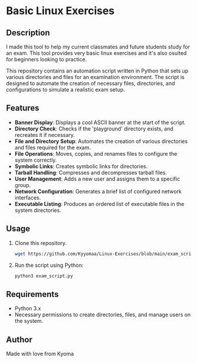 
# Basic Linux Exercises

## Description
I made this tool to help my current classmates and future students study for an exam.
This tool provides very basic linux exercises and it's also osuited for beginners looking to practice.

This repository contains an automation script written in Python that sets up various directories and files for an examination environment. The script is designed to automate the creation of necessary files, directories, and configurations to simulate a realistic exam setup.

## Features

- **Banner Display**: Displays a cool ASCII banner at the start of the script.
- **Directory Check**: Checks if the 'playground' directory exists, and recreates it if necessary.
- **File and Directory Setup**: Automates the creation of various directories and files required for the exam.
- **File Operations**: Moves, copies, and renames files to configure the system correctly.
- **Symbolic Links**: Creates symbolic links for directories.
- **Tarball Handling**: Compresses and decompresses tarball files.
- **User Management**: Adds a new user and assigns them to a specific group.
- **Network Configuration**: Generates a brief list of configured network interfaces.
- **Executable Listing**: Produces an ordered list of executable files in the system directories.

## Usage

1. Clone this repository.
   
    ```bash
   wget https://github.com/Kyyomaa/Linux-Exercises/blob/main/exam_script.py
    ```
3. Run the script using Python:

    ```bash
    python3 exam_script.py
    ```

## Requirements

- Python 3.x
- Necessary permissions to create directories, files, and manage users on the system.

## Author

Made with love from Kyoma
